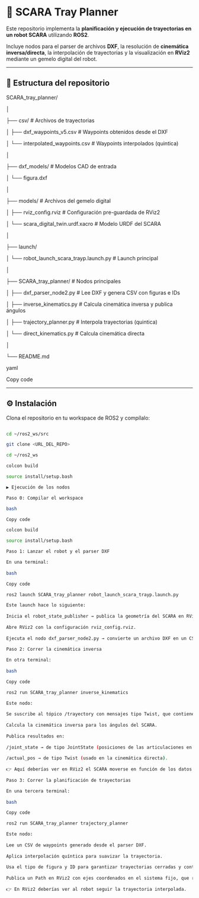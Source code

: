 # 🤖 SCARA Tray Planner
 
Este repositorio implementa la **planificación y ejecución de trayectorias en un robot SCARA** utilizando **ROS2**.  

Incluye nodos para el parser de archivos **DXF**, la resolución de **cinemática inversa/directa**, la interpolación de trayectorias y la visualización en **RViz2** mediante un gemelo digital del robot.
 
---
 
## 📂 Estructura del repositorio
 
SCARA_tray_planner/

│

├── csv/ # Archivos de trayectorias

│ ├── dxf_waypoints_v5.csv # Waypoints obtenidos desde el DXF

│ └── interpolated_waypoints.csv # Waypoints interpolados (quintica)

│

├── dxf_models/ # Modelos CAD de entrada

│ └── figura.dxf

│

├── models/ # Archivos del gemelo digital

│ ├── rviz_config.rviz # Configuración pre-guardada de RViz2

│ └── scara_digital_twin.urdf.xacro # Modelo URDF del SCARA

│

├── launch/

│ └── robot_launch_scara_trayp.launch.py # Launch principal

│

├── SCARA_tray_planner/ # Nodos principales

│ ├── dxf_parser_node2.py # Lee DXF y genera CSV con figuras e IDs

│ ├── inverse_kinematics.py # Calcula cinemática inversa y publica ángulos

│ ├── trajectory_planner.py # Interpola trayectorias (quintica)

│ └── direct_kinematics.py # Calcula cinemática directa

│

└── README.md
 
yaml

Copy code
 
---
 
## ⚙️ Instalación
 
Clona el repositorio en tu workspace de ROS2 y compílalo:
 
```bash

cd ~/ros2_ws/src

git clone <URL_DEL_REPO>

cd ~/ros2_ws

colcon build

source install/setup.bash

▶️ Ejecución de los nodos

Paso 0: Compilar el workspace

bash

Copy code

colcon build

source install/setup.bash

Paso 1: Lanzar el robot y el parser DXF

En una terminal:
 
bash

Copy code

ros2 launch SCARA_tray_planner robot_launch_scara_trayp.launch.py

Este launch hace lo siguiente:
 
Inicia el robot_state_publisher → publica la geometría del SCARA en RViz2 usando scara_digital_twin.urdf.xacro.
 
Abre RViz2 con la configuración rviz_config.rviz.
 
Ejecuta el nodo dxf_parser_node2.py → convierte un archivo DXF en un CSV estructurado con tipo de figura e ID único por cada figura.
 
Paso 2: Correr la cinemática inversa

En otra terminal:
 
bash

Copy code

ros2 run SCARA_tray_planner inverse_kinematics

Este nodo:
 
Se suscribe al tópico /trayectory con mensajes tipo Twist, que contienen la posición del efector final.
 
Calcula la cinemática inversa para los ángulos del SCARA.
 
Publica resultados en:
 
/joint_state → de tipo JointState (posiciones de las articulaciones en RViz2).
 
/actual_pos → de tipo Twist (usado en la cinemática directa).
 
👉 Aquí deberías ver en RViz2 el SCARA moverse en función de los datos recibidos.
 
Paso 3: Correr la planificación de trayectorias

En una tercera terminal:
 
bash

Copy code

ros2 run SCARA_tray_planner trajectory_planner

Este nodo:
 
Lee un CSV de waypoints generado desde el parser DXF.
 
Aplica interpolación quíntica para suavizar la trayectoria.
 
Usa el tipo de figura y ID para garantizar trayectorias cerradas y controlar el eje prismático.
 
Publica un Path en RViz2 con ejes coordenados en el sistema fijo, que representan la pieza a realizar.
 
👉 En RViz2 deberías ver al robot seguir la trayectoria interpolada.
 
